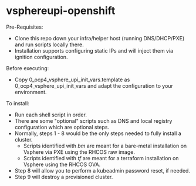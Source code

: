 # vsphereupi-openshift

Pre-Requisites:
- Clone this repo down your infra/helper host (running DNS/DHCP/PXE) and run scripts locally there.
- Installation supports configuring static IPs and will inject them via ignition configuration.

Before executing:
- Copy 0_ocp4_vsphere_upi_init_vars.template as 0_ocp4_vsphere_upi_init_vars and adapt the configuration to your environment.

To install:
- Run each shell script in order.
- There are some "optional" scripts such as DNS and local registry configuration which are optional steps.
- Normally, steps 1 - 8 would be the only steps needed to fully install a cluster.
  - Scripts identified with *_bm_* are meant for a bare-metal installation on Vsphere via PXE using the RHCOS raw image.
  - Scripts identified with *_tf_* are meant for a terraform installation on Vsphere using the RHCOS OVA.
- Step 8 will allow you to perform a kubeadmin password reset, if needed.
- Step 9 will destroy a provisioned cluster.

